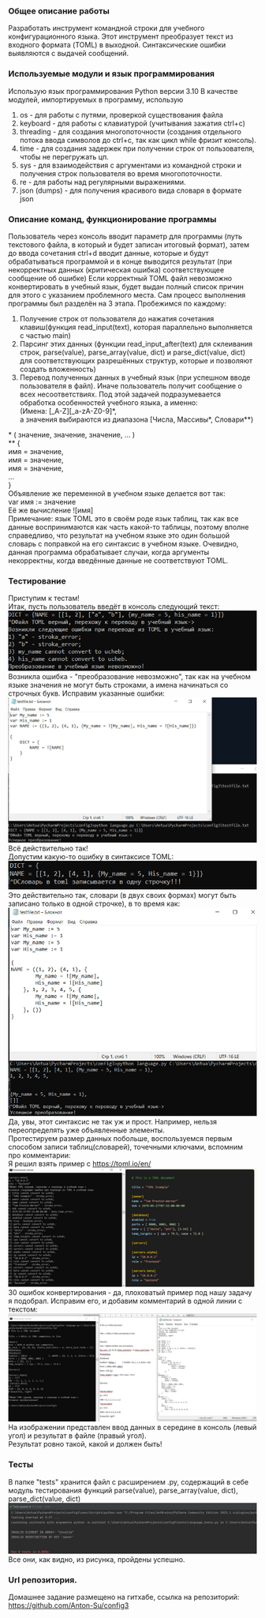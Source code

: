 ### Общее описание работы
Разработать инструмент командной строки для учебного конфигурационного
языка. Этот инструмент преобразует текст из
входного формата (TOML) в выходной. Синтаксические ошибки выявляются с выдачей
сообщений.


### Используемые модули и язык программирования
Использую язык программирования Python версии 3.10
В качестве модулей, импортируемых в программу, использую
1. os - для работы с путями, проверкой существования файла
2. keyboard - для работы с клавиатурой (учитывания зажатия ctrl+c)
3. threading - для создания многопоточности (создания отдельного потока ввода cимволов до ctrl+c, так как цикл while фризит консоль).
4. time - для создания задержек при получении строк от пользователя, чтобы не перегружать цп.
5. sys - для взаимодействия c аргументами из командной строки и получения строк пользователя во время многопоточности.
6. re - для работы над регулярными выражениями.
7. json (dumps) - для получения красивого вида словаря в формате json

### Описание команд, функционирование программы
Пользователь через консоль вводит параметр для программы (путь текстового файла, в который и будет записан итоговый формат), затем до ввода сочетания ctrl+d вводит данные, которые и будут обрабатываться программой и в конце выводится результат (при некорректных данных (критическая ошибка) соответствующее сообщение об ошибке)
Если корректный TOML файл невозможно конвертировать в учебный язык, будет выдан полный список причин для этого c указанием проблемного места.
Сам процесс выполнения программы был разделён на 3 этапа.
Пробежимся по каждому:
1. Получение строк от пользователя до нажатия сочетания клавиш(функция read_input(text), которая параллельно выполняется c частью main)
2. Парсинг этих данных (функции read_input_after(text) для склеивания строк, parse(value), parse_array(value, dict) и parse_dict(value, dict) для соответствующих разрешённых структур, которые и позволяют создать вложенность)
3. Перевод полученных данных в учебный язык (при успешном вводе пользователя в файл). Иначе пользователь получит сообщение о всех несоответствиях. Под этой задачей подразумевается обработка особенностей учебного языка, а именно: <br>
(Имена: [_A-Z][_a-zA-Z0-9]*, <br> а
значения выбираются из диапазона [Числа, Массивы\*, Словари**)

\* ( значение, значение, значение, ... )<br>
** {<br>
 имя = значение,<br>
 имя = значение,<br>
 имя = значение,<br>
 ...<br>
}<br>
Объявление же переменной в учебном языке делается вот так: <br>var имя := значение<br>
Её же вычисление ![имя]<br>
Примечание: язык TOML это в своём роде язык таблиц, так как все данные воспринимаются как часть какой-то таблицы, поэтому вполне справедливо, что результат на учебном языке это один большой словарь с поправкой на его синтаксис в учебном языке.
Очевидно, данная программа обрабатывает случаи, когда аргументы некорректны, когда введённые данные не соответствуют TOML.
### Тестирование
Приступим к тестам! <br>
Итак, пусть пользователь введёт в консоль следующий текст:
![example.jpg](example.jpg)
Возникла ошибка - "преобразование невозможно", так как на учебном языке значения не могут быть строками, а имена начинаться со строчных букв. 
Исправим указанные ошибки:
![example2.jpg](example2.jpg)
Всё действительно так!<br>
Допустим какую-то ошибку в синтаксисе TOML:
![example3.jpg](example3.jpg)
Это действительно так, словари (в двух своих формах) могут быть записано только в одной строчке), в то время как: 
![example4.jpg](example4.jpg)<br>
Да, увы, этот синтаксис не так уж и прост. Например, нельзя переопределять уже объявленные элементы. <br>
Протестируем размер данных побольше, воспользуемся первым способом записи таблиц(словарей), точечными ключами, вспомним про комментарии:
<br>Я решил взять пример с https://toml.io/en/
![example5.jpg](example5.jpg)
30 ошибок конвертирования - да, плоховатый пример под нашу задачу я подобрал.
Исправим его, и добавим комментарий в одной линии с текстом:
![example6.jpg](example6.jpg)
На изображении представлен ввод данных в середине в консоль (левый угол) и результат в файле (правый угол).
<br>Результат ровно такой, какой и должен быть!
### Тесты
В папке "tests" хранится файл с расширением .py, содержащий в себе модуль тестирования функций parse(value), parse_array(value, dict), parse_dict(value, dict)
![testirovanie.jpg](testirovanie.jpg)
Все они, как видно, из рисунка, пройдены успешно.
### Url репозитория.
Домашнее задание размещено на гитхабе, ссылка на репозиторий:
https://github.com/Anton-Su/config3

